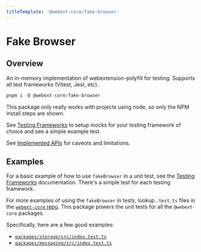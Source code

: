 ```yaml
---
titleTemplate: '@webext-core/fake-browser'
---
```


# Fake Browser

<ChipGroup>
  <Chip text="MV2" type="manifest" />
  <Chip text="MV3" type="manifest" />
  <Chip text="Vitest" type="testing-framework" />
  <Chip text="Jest" type="testing-framework" />
</ChipGroup>

## Overview

An in-memory implementation of webextension-polyfill for testing. Supports all test frameworks (Vitest, Jest, etc).

```ts
pnpm i -D @webext-core/fake-browser
```

This package only really works with projects using node, so only the NPM install steps are shown.

See [Testing Frameworks](/fake-browser/testing-frameworks) to setup mocks for your testing framework of choice and see a simple example test.

See [Implemented APIs](/fake-browser/implemented-apis) for caveots and limitations.

## Examples

For a basic example of how to use `fakeBrowser` in a unit test, see the [Testing Frameworks](/fake-browser/testing-frameworks) documentation. There's a simple test for each testing framework.

For more examples of using the `fakeBrowser` in tests, lookup `.test.ts` files in the [`webext-core` repo](https://github.com/aklinker1/webext-core/find/main). This package powers the unit tests for all the `@webext-core` packages.

Specifically, here are a few good examples:

- [`packages/storage/src/index.test.ts`](https://github.com/aklinker1/webext-core/blob/main/packages/storage/src/index.test.ts)
- [`packages/messaging/src/index.test.ts`](https://github.com/aklinker1/webext-core/blob/main/packages/messaging/src/index.test.ts)
